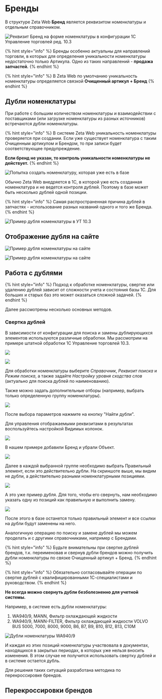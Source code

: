 # Бренды

В структуре Zeta Web **Бренд** является реквизитом номенклатуры и отдельным справочником.

![&#x420;&#x435;&#x43A;&#x432;&#x438;&#x437;&#x438;&#x442; &#x411;&#x440;&#x435;&#x43D;&#x434; &#x43D;&#x430; &#x444;&#x43E;&#x440;&#x43C;&#x435; &#x43D;&#x43E;&#x43C;&#x435;&#x43D;&#x43A;&#x43B;&#x430;&#x442;&#x443;&#x440;&#x44B; &#x432; &#x43A;&#x43E;&#x43D;&#x444;&#x438;&#x433;&#x443;&#x440;&#x430;&#x446;&#x438;&#x438; 1&#x421; &#x423;&#x43F;&#x440;&#x430;&#x432;&#x43B;&#x435;&#x43D;&#x438;&#x435; &#x442;&#x43E;&#x440;&#x433;&#x43E;&#x432;&#x43B;&#x435;&#x439; &#x440;&#x435;&#x434;. 10.3](../../.gitbook/assets/image%20%2872%29.png)

{% hint style="info" %}
Бренды особенно актуальны для направлений торговли, в которых для определения уникальности номенклатуры недостаточно только Артикула. Одно из таких направлений - **продажа запчастей.**
{% endhint %}

{% hint style="info" %}
В Zeta Web по умолчанию уникальность номенклатуры определяется связкой **Очищенный артикул + Бренд**
{% endhint %}

## Дубли номенклатуры

При работе с большим количеством номенклатуры и взаимодействии с поставщиками \(или загрузке номенклатуры из разных источников\) встречаются дубли номенклатуры.

{% hint style="info" %}
В системе Zeta Web уникальность номенклатуры проверяется при создании. Если уже существует номенклатура с таким Очищенным артикулом и Брендом, то при записи будет соответствующее предупреждение.

**Если бренд не указан, то контроль уникальности номенклатуры не действует.**
{% endhint %}

![&#x41F;&#x43E;&#x43F;&#x44B;&#x442;&#x43A;&#x430; &#x441;&#x43E;&#x437;&#x434;&#x430;&#x442;&#x44C; &#x43D;&#x43E;&#x43C;&#x435;&#x43D;&#x43A;&#x43B;&#x430;&#x442;&#x443;&#x440;&#x443;, &#x43A;&#x43E;&#x442;&#x43E;&#x440;&#x430;&#x44F; &#x443;&#x436;&#x435; &#x435;&#x441;&#x442;&#x44C; &#x432; &#x431;&#x430;&#x437;&#x435;](../../.gitbook/assets/image%20%28469%29.png)

Обычно Zeta Web внедряется в 1С, в которой уже есть созданная номенклатура и не ведется контроля дублей. Поэтому в базе может быть несколько дублей одной позиции.

{% hint style="info" %}
Самая распространенная причина дублей в запчастях - использование разных названий одного и того же Бренда.
{% endhint %}

![&#x41F;&#x440;&#x438;&#x43C;&#x435;&#x440; &#x434;&#x443;&#x431;&#x43B;&#x44F; &#x43D;&#x43E;&#x43C;&#x435;&#x43D;&#x43A;&#x43B;&#x430;&#x442;&#x443;&#x440;&#x44B; &#x432; &#x423;&#x422; 10.3](../../.gitbook/assets/image%20%2814%29.png)

## Отображение дубля на сайте

![&#x41F;&#x440;&#x438;&#x43C;&#x435;&#x440; &#x434;&#x443;&#x431;&#x43B;&#x44F; &#x43D;&#x43E;&#x43C;&#x435;&#x43D;&#x43A;&#x43B;&#x430;&#x442;&#x443;&#x440;&#x44B; &#x43D;&#x430; &#x441;&#x430;&#x439;&#x442;&#x435;](../../.gitbook/assets/image%20%28304%29.png)

![&#x41F;&#x440;&#x438;&#x43C;&#x435;&#x440; &#x434;&#x443;&#x431;&#x43B;&#x44F; &#x43D;&#x43E;&#x43C;&#x435;&#x43D;&#x43A;&#x43B;&#x430;&#x442;&#x443;&#x440;&#x44B; &#x43D;&#x430; &#x441;&#x430;&#x439;&#x442;&#x435;](../../.gitbook/assets/image%20%28437%29.png)

## Работа с дублями

{% hint style="info" %}
Подход к обработке номенклатуры, свертке или удалению дублей зависит от сложности учета и состояния базы 1С. Для больших и старых баз это может оказаться сложной задачей.
{% endhint %}

Далее рассмотрены несколько основных методов.

### Свертка дублей

В зависимости от конфигурации для поиска и замены дублирующихся элементов используются различные обработки. Мы рассмотрим на примере штатной обработки 1С Управление торговлей 10.3.

![](../../.gitbook/assets/image%20%28390%29.png)

![](../../.gitbook/assets/image%20%28121%29.png)

Для обработки номенклатуры выберите _Справочник_, _Реквизит поиска_ и _Режим поиска_, а также задайте _Настройку уровня сходства слов_ \(актуально для поиска дублей по наименованию\).

Также можно задать дополнительные отборы \(например, выбрать только определенную группу номенклатуры\).

![](../../.gitbook/assets/image%20%28405%29.png)

После выбора параметров нажмите на кнопку "Найти дубли".

Для управления отображаемыми реквизитами в результатах воспользуйтесь настройкой Видимых колонок.

![](../../.gitbook/assets/image%20%28141%29.png)

В нашем примере добавили Бренд и убрали Объект.

![](../../.gitbook/assets/image%20%28251%29.png)

Далее в каждой выбранной группе необходимо выбрать Правильный элемент, если это действительно дубли. На скриншоте выше, мы видим не дубли, а действительно разными номенклатурными позициями.

![](../../.gitbook/assets/image%20%28488%29.png)

А это уже пример дубля. Для того, чтобы его свернуть, нам необходимо указать одну из позиций как правильную и выполнить замену.

![](../../.gitbook/assets/image%20%28408%29.png)

После этого в базе останется только правильный элемент и все ссылки на дубли будут заменены на него.

Аналогичную операцию по поиску и замене дублей мы можем проделать и с другими справочниками, например с Брендами.

{% hint style="info" %}
Будьте внимательны при свертке дублей брендов, т.к. переименовав и свернув дубли брендов можно получить дубли номенклатуры по связке Очищенный артикул + Бренд.
{% endhint %}

{% hint style="info" %}
Обязательно согласовывайте операции по свертке дублей с квалифицированными 1С-специалистами и руководством.
{% endhint %}

**Не всегда можно свернуть дубли безболезненно для учетной системы.**

Например, в системе есть дубли номенклатуры:

1. WA940/9, MANN, Фильтр охлаждающей жидкости
2. WA940/9, MANN-FILTER, Фильтр охлаждающей жидкости VOLVO BUS 5000, 7000, 8000, 9000, B6, B7, B9, B10, B12, B13, C10M

![&#x414;&#x443;&#x431;&#x43B;&#x438; &#x43D;&#x43E;&#x43C;&#x435;&#x43D;&#x43A;&#x43B;&#x430;&#x442;&#x443;&#x440;&#x44B; WA940/9](../../.gitbook/assets/image%20%2814%29.png)

И каждая из этих позиций номенклатуры участвовала в документах, находящихся в закрытых периодах, в которых уже нельзя вносить изменения. В этом случае не получится использовать свертку дублей и в системе остается дубль.

Для решения таких ситуаций разработана методика по перекроссировке брендов.

## Перекроссировки брендов

